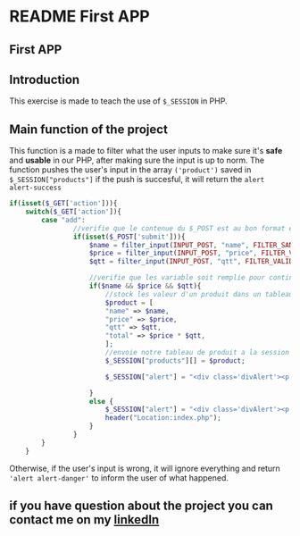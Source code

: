 # **README First APP**

## **First APP**

## **Introduction**

This exercise is made to teach the use of `$_SESSION` in PHP.

## **Main function of the project**

This function is a made to filter what the user inputs to make sure it's **safe** and **usable** in our PHP, after making sure the input is up to norm.
The function pushes the user's input in the array `('product')` saved in `$_SESSION["products"]` if the push is succesful, it will return the `alert alert-success`
```php
if(isset($_GET['action'])){
    switch($_GET['action']){
        case "add":
                //verifie que le contenue du $_POST est au bon format et retourne vide si faux
                if(isset($_POST['submit'])){
                    $name = filter_input(INPUT_POST, "name", FILTER_SANITIZE_FULL_SPECIAL_CHARS);
                    $price = filter_input(INPUT_POST, "price", FILTER_VALIDATE_FLOAT, FILTER_FLAG_ALLOW_FRACTION);
                    $qtt = filter_input(INPUT_POST, "qtt", FILTER_VALIDATE_INT);

                    //verifie que les variable soit remplie pour continuer
                    if($name && $price && $qtt){
                        //stock les valeur d'un produit dans un tableau
                        $product = [
                        "name" => $name,
                        "price" => $price,
                        "qtt" => $qtt,
                        "total" => $price * $qtt,
                        ];
                        //envoie notre tableau de produit a la session de l'utilisateur
                        $_SESSION["products"][] = $product;

                        $_SESSION["alert"] = "<div class='divAlert'><p class='alert alert-success'>Produit ajouté au recape.</p></div>";

                    } 
                    else {
                        $_SESSION["alert"] = "<div class='divAlert'><p class='alert alert-danger'>Une erreur est survenue.</p></div>";
                        header("Location:index.php");
                    }
                }
        }
    }   
```
Otherwise, if the user's input is wrong, it will ignore everything and return `'alert alert-danger'` to inform the user of what happened.

## **if you have question about the project you can contact me on my [linkedIn](https://www.linkedin.com/in/nassim-hammoudi-8a5235334/)**
